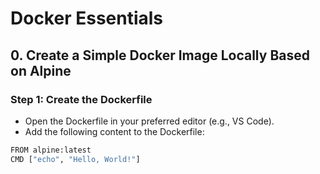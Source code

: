 # Docker Essentials

## 0. Create a Simple Docker Image Locally Based on Alpine

### Step 1: Create the Dockerfile
- Open the Dockerfile in your preferred editor (e.g., VS Code).
- Add the following content to the Dockerfile:
```bash
FROM alpine:latest
CMD ["echo", "Hello, World!"]
```
